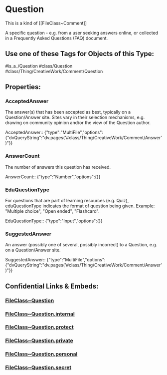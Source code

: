 ﻿---
limit: 9
mapWithTag: true
excludes: 
icon: link-2
version: "2.0"
tagNames:
  - class/Question
  - class/Thing/CreativeWork/Comment/Question
  - is_a_/Question
  - schema-org/Question
tags:
  - class/FileClass
  - class/Question
  - is_a_/Question
  - class/Thing/CreativeWork/Comment/Question
extends: FileClass~Thing/FileClass~CreativeWork/FileClass~Comment
fields:
  - id: LZq8in
    name: AcceptedAnswer
    options:
      dvQueryString: dv.pages('#class/Thing/CreativeWork/Comment/Answer')
    type: MultiFile
    path: ""
  - id: G6bvL4
    name: AnswerCount
    options: {}
    type: Number
    path: ""
  - id: Vw3NyU
    name: EduQuestionType
    options: {}
    type: Input
    path: ""
  - id: gj2Vys
    name: SuggestedAnswer
    options:
      dvQueryString: dv.pages('#class/Thing/CreativeWork/Comment/Answer')
    type: MultiFile
    path: ""
---

# Question
This is a kind of [[FileClass~Comment]]

A specific question - e.g. from a user seeking answers online, or collected in a Frequently Asked Questions (FAQ) document.


## Use one of these Tags for Objects of this Type:

#is_a_/Question
#class/Question
#class/Thing/CreativeWork/Comment/Question

## Properties:

### AcceptedAnswer
The answer(s) that has been accepted as best, typically on a Question/Answer site. Sites vary in their selection mechanisms, e.g. drawing on community opinion and/or the view of the Question author.

AcceptedAnswer:: {"type":"MultiFile","options":{"dvQueryString":"dv.pages('#class/Thing/CreativeWork/Comment/Answer')"}}

### AnswerCount
The number of answers this question has received.

AnswerCount:: {"type":"Number","options":{}}

### EduQuestionType
For questions that are part of learning resources (e.g. Quiz), eduQuestionType indicates the format of question being given. Example: "Multiple choice", "Open ended", "Flashcard".

EduQuestionType:: {"type":"Input","options":{}}

### SuggestedAnswer
An answer (possibly one of several, possibly incorrect) to a Question, e.g. on a Question/Answer site.

SuggestedAnswer:: {"type":"MultiFile","options":{"dvQueryString":"dv.pages('#class/Thing/CreativeWork/Comment/Answer')"}}



## Confidential Links & Embeds: 

### [FileClass~Question](/_public/fileClass/FileClass~Thing/FileClass~CreativeWork/FileClass~Comment/FileClass~Question.md) 

### [FileClass~Question.internal](/_internal/fileClass/FileClass~Thing/FileClass~CreativeWork/FileClass~Comment/FileClass~Question.internal.md) 

### [FileClass~Question.protect](/_protect/fileClass/FileClass~Thing/FileClass~CreativeWork/FileClass~Comment/FileClass~Question.protect.md) 

### [FileClass~Question.private](/_private/fileClass/FileClass~Thing/FileClass~CreativeWork/FileClass~Comment/FileClass~Question.private.md) 

### [FileClass~Question.personal](/_personal/fileClass/FileClass~Thing/FileClass~CreativeWork/FileClass~Comment/FileClass~Question.personal.md) 

### [FileClass~Question.secret](/_secret/fileClass/FileClass~Thing/FileClass~CreativeWork/FileClass~Comment/FileClass~Question.secret.md) 

